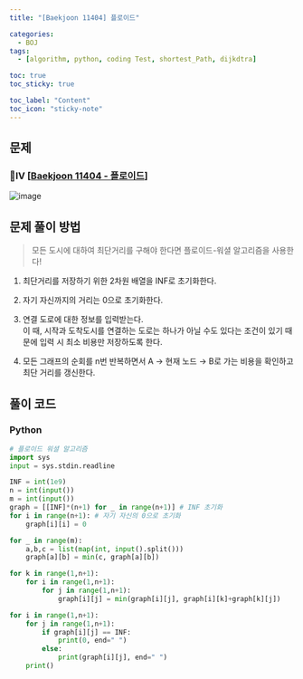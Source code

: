 ```yaml
---
title: "[Baekjoon 11404] 플로이드" 

categories:
  - BOJ
tags:
  - [algorithm, python, coding Test, shortest_Path, dijkdtra]

toc: true
toc_sticky: true

toc_label: "Content"
toc_icon: "sticky-note"
---
```


## 문제

### 💛Ⅳ [[Baekjoon 11404 - 플로이드](https://www.acmicpc.net/problem/11404)]

![image](https://user-images.githubusercontent.com/68420044/203381708-27f7ca8f-783f-4f66-b315-c73f16434762.png)


## 문제 풀이 방법

> 모든 도시에 대하여 최단거리를 구해야 한다면 플로이드-워셜 알고리즘을 사용한다!  

1. 최단거리를 저장하기 위한 2차원 배열을 INF로 초기화한다. 
2. 자기 자신까지의 거리는 0으로 초기화한다. 
3. 연결 도로에 대한 정보를 입력받는다.   
    이 때, 시작과 도착도시를 연결하는 도로는 하나가 아닐 수도 있다는 조건이 있기 때문에 입력 시 최소 비용만 저장하도록 한다. 
    
4. 모든 그래프의 순회를 n번 반복하면서 A → 현재 노드 → B로 가는 비용을 확인하고 최단 거리를 갱신한다.

## 풀이 코드

### Python

```python
# 플로이드 워셜 알고리즘
import sys
input = sys.stdin.readline

INF = int(1e9)
n = int(input())
m = int(input())
graph = [[INF]*(n+1) for _ in range(n+1)] # INF 초기화
for i in range(n+1): # 자기 자신의 0으로 초기화
    graph[i][i] = 0

for _ in range(m):
    a,b,c = list(map(int, input().split()))
    graph[a][b] = min(c, graph[a][b])

for k in range(1,n+1):
    for i in range(1,n+1):
        for j in range(1,n+1):
            graph[i][j] = min(graph[i][j], graph[i][k]+graph[k][j])

for i in range(1,n+1):
    for j in range(1,n+1):
        if graph[i][j] == INF:
            print(0, end=" ")
        else:
            print(graph[i][j], end=" ")
    print()
```
